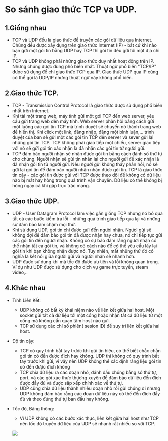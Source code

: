 # So sánh giao thức TCP va UDP.
## 1.Giống nhau
- TCP và UDP đều là giao thức để truyền các gói dữ liệu qua Internet. Chúng đều được xây dụng trên giao thức Internet (IP) - bất cứ khi nào bạn gửi một gói tin bằng UDP hay TCP thì gói tin đều gửi tới một địa chỉ IP.
- TCP và UDP không phải những giao thức duy nhất hoạt động trên IP. Nhưng chúng được dùng phỏ biến nhất. Thuật ngữ phổ biến "TCP/IP" được sử dụng để chỉ giao thức TCP qua IP. Giao thức UDP qua IP cũng có thể gọi là UDP/IP nhưng thuật ngữ này không phổ biến.
## 2.Giao thức TCP.
- TCP - Transmission Control Protocol là giao thức được sử dụng phổ biến nhất trên Internet.
- Khi tải một trang web, máy tính gửi một gói TCP đến web server, yêu cầu gửi trang web đến máy tính. Web server phản hồi bằng cách gửi một luồng các gói tin TCP mà trình duyệt sẽ chuyển nó thành trang web để hiển thị. Khi click một link, đăng nhập, đăng một bình luận,... trình duyệt của bạn sẽ gửi một các gói tin TCP đến server và sever gửi lại những gói tin TCP. TCP không phải giao tiếp một chiều, server giao tiếp với nó sẽ gửi gói tin xác nhận là đã nhận các gói tin từ người gửi.
- TCP đảm bảo người nhận sẽ nhận được gói tin bằng cách đánh số thứ tự cho chúng. Người nhận sẽ gửi tin nhắn lại cho người gửi để xác nhận là đã nhận gói tin từ người gửi. Nếu người gửi không thấy phản hồi, nó sẽ gửi lại gói tin để đảm bảo người nhận nhận được gói tin. TCP là giao thức tin cậy - các gói tin được gửi với TCP được theo dõi để không có dữ liệu nào bị mất hay hỏng trong quá trình vận chuyển. Dữ liệu có thể không bị hỏng ngay cả khi gặp trục trặc mạng.
## 3.Giao thức UDP.
- UDP - User Datagram Protocol làm việc gần giống TCP nhưng nó bỏ qua tất cả các bước kiểm tra lỗi - những quá trình giao tiếp qua lại và những sự đảm bảo làm chậm mọi thứ.
- Khi sử dụng UDP, gói tin chỉ được gửi đến người nhận. Người gửi sẽ không đợi để đảm bảo gói tin đã được nhận hay chưa, nó chỉ tiếp tục gửi các gói tin đến người nhận. Không có sự bảo đảm rằng người nhận có thể nhận tất cả gói tin, và không có cách nào để có thể yêu cầu lấy lại gói tin khi bạn không nhận được nó. Tuy nhiên, mất những thứ đó có nghĩa là kết nối giữa người gửi và người nhận sẽ nhanh hơn.
- UDP được sử dụng khi mà tốc độ được ưu tiên và lỗi không quan trọng. Ví dụ như UDP được sử dụng cho dịch vụ game trực tuyến, steam video,..
## 4.Khác nhau
- Tính Liên Kết:
	- UDP không có bất kỳ khái niệm nào về liên kết giữa hai host. Một socket gửi tất cả dữ liệu tới một cổng hoặc nhận tất cả dữ liệu từ một cổng mà không cần quan tâm host nào gửi.
	- TCP sử dụng các chỉ số phiên( sesion ID) để suy trì liên kết giữa hai host.
- Độ tin cậy:
	- TCP có quy trình bắt tay trước khi gửi tín hiệu, có thể biết chắc chắn gói tin có đến được đich hay không. UDP thì không có quy trình bắt tay trước khi gửi, vì vậy nên UDP không thể xác định rằng liệu gói tin có đến được đich không
	- TCP chia dữ liệu ra các đoạn nhỏ, đánh dấu chúng bằng số thứ tự, port, và các gói xác thực thường xuyên để đảm bảo dữ liệu đến đích được đầy đủ và được săp xếp chính xác về thứ tự.
	- UDP cũng chia dữ liệu thành nhiều đoạn nhỏ rồi gửi chúng đi nhưng UDP không đảm bảo rằng các đoạn dữ liệu này có thế đến đích đầy đủ và theo đúng thứ tự ban đầu hay không.   
- Tốc độ, Băng thông:
	- Vì UDP không có các bước xác thực, liên kết giữa hai host như TCP nên tốc độ truyền dữ liệu của UDP sẽ nhanh rất nhiều so với TCP.

  ![](http://i.imgur.com/Wu1ASgy.png)
